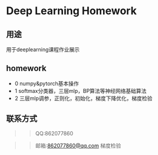 # Deep Learning Homework

## 用途
用于deeplearning课程作业展示

## homework
* 0 numpy&pytorch基本操作
* 1 softmax分类器，三层mlp，BP算法等神经网络基础算法
* 2 三层mlp调参，正则化，初始化，梯度下降优化，梯度检验

## 联系方式
>> QQ:862077860

>> 邮箱:862077860@qq.com
梯度检验
